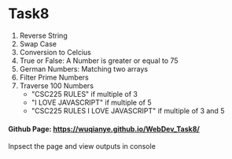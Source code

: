 # Task8

1. Reverse String
2. Swap Case
3. Conversion to Celcius
4. True or False: A Number is greater or equal to 75
5. German Numbers: Matching two arrays
6. Filter Prime Numbers
7. Traverse 100 Numbers
    - "CSC225 RULES" if multiple of 3
    - "I LOVE JAVASCRIPT" if multiple of 5
    - "CSC225 RULES I LOVE JAVASCRIPT" if multiple of 3 and 5

#### Github Page: https://wuqianye.github.io/WebDev_Task8/

Inpsect the page and view outputs in console